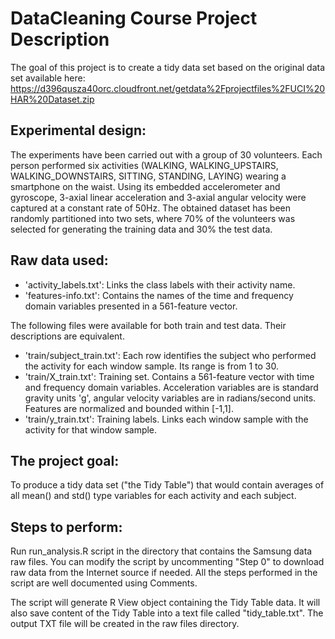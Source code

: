 # DataCleaning Course Project Description

The goal of this project is to create a tidy data set based on the original data set available here:
https://d396qusza40orc.cloudfront.net/getdata%2Fprojectfiles%2FUCI%20HAR%20Dataset.zip

## Experimental design:
The experiments have been carried out with a group of 30 volunteers. Each person performed six activities (WALKING, WALKING_UPSTAIRS, WALKING_DOWNSTAIRS, SITTING, STANDING, LAYING) wearing a smartphone on the waist. Using its embedded accelerometer and gyroscope, 3-axial linear acceleration and 3-axial angular velocity were captured at a constant rate of 50Hz. The obtained dataset has been randomly partitioned into two sets, where 70% of the volunteers was selected for generating the training data and 30% the test data. 

## Raw data used:
* 'activity_labels.txt': Links the class labels with their activity name.
* 'features-info.txt': Contains the names of the time and frequency domain variables presented in a 561-feature vector.

The following files were available for both train and test data. Their descriptions are equivalent. 
* 'train/subject_train.txt': Each row identifies the subject who performed the activity for each window sample. Its range is from 1 to 30. 
* 'train/X_train.txt': Training set. Contains a 561-feature vector with time and frequency domain variables. Acceleration variables are is standard gravity units 'g', angular velocity variables are in radians/second units. Features are normalized and bounded within [-1,1].
* 'train/y_train.txt': Training labels. Links each window sample with the activity for that window sample.

## The project goal:
To produce a tidy data set ("the Tidy Table") that would contain averages of all mean() and std() type variables for each activity and each subject.

## Steps to perform:
Run run_analysis.R script in the directory that contains the Samsung data raw files. You can modify the script by uncommenting "Step 0" to download raw data from the Internet source if needed. All the steps performed in the script are well documented using Comments.

The script will generate R View object containing the Tidy Table data. It will also save content of the Tidy Table into a text file called "tidy_table.txt". The output TXT file will be created in the raw files directory.






